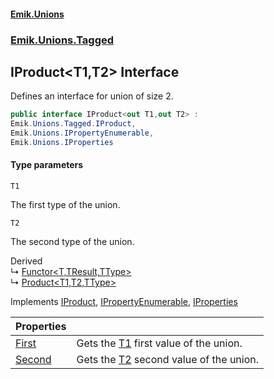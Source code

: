 #### [Emik.Unions](index.md 'index')
### [Emik.Unions.Tagged](Emik.Unions.Tagged.md 'Emik.Unions.Tagged')

## IProduct<T1,T2> Interface

Defines an interface for union of size 2.

```csharp
public interface IProduct<out T1,out T2> :
Emik.Unions.Tagged.IProduct,
Emik.Unions.IPropertyEnumerable,
Emik.Unions.IProperties
```
#### Type parameters

<a name='Emik.Unions.Tagged.IProduct_T1,T2_.T1'></a>

`T1`

The first type of the union.

<a name='Emik.Unions.Tagged.IProduct_T1,T2_.T2'></a>

`T2`

The second type of the union.

Derived  
&#8627; [Functor&lt;T,TResult,TType&gt;](Functor_T,TResult,TType_.md 'Emik.Unions.Mappings.Functor<T,TResult,TType>')  
&#8627; [Product&lt;T1,T2,TType&gt;](Product_T1,T2,TType_.md 'Emik.Unions.Tagged.Product<T1,T2,TType>')

Implements [IProduct](IProduct.md 'Emik.Unions.Tagged.IProduct'), [IPropertyEnumerable](IPropertyEnumerable.md 'Emik.Unions.IPropertyEnumerable'), [IProperties](IProperties.md 'Emik.Unions.IProperties')

| Properties | |
| :--- | :--- |
| [First](IProduct_T1,T2_.First.md 'Emik.Unions.Tagged.IProduct<T1,T2>.First') | Gets the [T1](IProduct_T1,T2_.md#Emik.Unions.Tagged.IProduct_T1,T2_.T1 'Emik.Unions.Tagged.IProduct<T1,T2>.T1') first value of the union. |
| [Second](IProduct_T1,T2_.Second.md 'Emik.Unions.Tagged.IProduct<T1,T2>.Second') | Gets the [T2](IProduct_T1,T2_.md#Emik.Unions.Tagged.IProduct_T1,T2_.T2 'Emik.Unions.Tagged.IProduct<T1,T2>.T2') second value of the union. |
